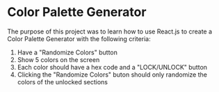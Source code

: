 # Color Palette Generator

The purpose of this project was to learn how to use React.js to create a Color Palette Generator with the following criteria: 

1) Have a "Randomize Colors" button
2) Show 5 colors on the screen
3) Each color should have a hex code and a "LOCK/UNLOCK" button
4) Clicking the "Randomize Colors" buton should only randomize the colors of the unlocked sections
